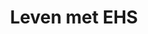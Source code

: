 ---
layout: archive
title: Leven met EHS
description: Ooit gehoord van EHS? Ik inmiddels wel. En meer dan me lief is ook. Electro Hypersitiviteit. Stralingsgevoeligheid. En ik zit er sinds kort middenin, want mijn vrouw lijdt er aan.
permalink: /ehs
tag: ehs
---